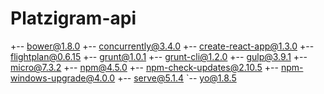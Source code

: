 # Platzigram-api

+-- bower@1.8.0
+-- concurrently@3.4.0
+-- create-react-app@1.3.0
+-- flightplan@0.6.15
+-- grunt@1.0.1
+-- grunt-cli@1.2.0
+-- gulp@3.9.1
+-- micro@7.3.2
+-- npm@4.5.0
+-- npm-check-updates@2.10.5
+-- npm-windows-upgrade@4.0.0
+-- serve@5.1.4
`-- yo@1.8.5
